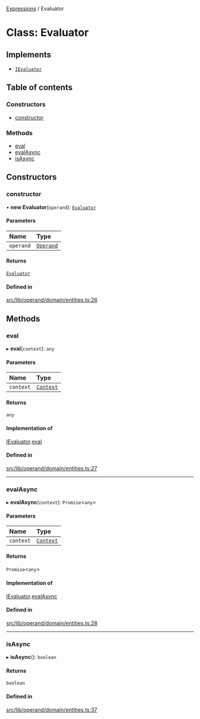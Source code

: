 [Expressions](../README.md) / Evaluator

# Class: Evaluator

## Implements

- [`IEvaluator`](../interfaces/IEvaluator.md)

## Table of contents

### Constructors

- [constructor](Evaluator.md#constructor)

### Methods

- [eval](Evaluator.md#eval)
- [evalAsync](Evaluator.md#evalasync)
- [isAsync](Evaluator.md#isasync)

## Constructors

### constructor

• **new Evaluator**(`operand`): [`Evaluator`](Evaluator.md)

#### Parameters

| Name | Type |
| :------ | :------ |
| `operand` | [`Operand`](Operand.md) |

#### Returns

[`Evaluator`](Evaluator.md)

#### Defined in

[src/lib/operand/domain/entities.ts:26](https://github.com/data7expressions/3xpr/blob/2c0e61c034cb60bff8ac419f4ab59027dc3bdc28/src/lib/operand/domain/entities.ts#L26)

## Methods

### eval

▸ **eval**(`context`): `any`

#### Parameters

| Name | Type |
| :------ | :------ |
| `context` | [`Context`](Context.md) |

#### Returns

`any`

#### Implementation of

[IEvaluator](../interfaces/IEvaluator.md).[eval](../interfaces/IEvaluator.md#eval)

#### Defined in

[src/lib/operand/domain/entities.ts:27](https://github.com/data7expressions/3xpr/blob/2c0e61c034cb60bff8ac419f4ab59027dc3bdc28/src/lib/operand/domain/entities.ts#L27)

___

### evalAsync

▸ **evalAsync**(`context`): `Promise`\<`any`\>

#### Parameters

| Name | Type |
| :------ | :------ |
| `context` | [`Context`](Context.md) |

#### Returns

`Promise`\<`any`\>

#### Implementation of

[IEvaluator](../interfaces/IEvaluator.md).[evalAsync](../interfaces/IEvaluator.md#evalasync)

#### Defined in

[src/lib/operand/domain/entities.ts:28](https://github.com/data7expressions/3xpr/blob/2c0e61c034cb60bff8ac419f4ab59027dc3bdc28/src/lib/operand/domain/entities.ts#L28)

___

### isAsync

▸ **isAsync**(): `boolean`

#### Returns

`boolean`

#### Defined in

[src/lib/operand/domain/entities.ts:37](https://github.com/data7expressions/3xpr/blob/2c0e61c034cb60bff8ac419f4ab59027dc3bdc28/src/lib/operand/domain/entities.ts#L37)
